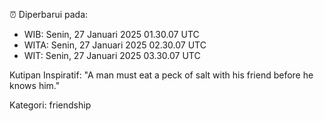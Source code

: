 ⏰ Diperbarui pada:
- WIB: Senin, 27 Januari 2025 01.30.07 UTC
- WITA: Senin, 27 Januari 2025 02.30.07 UTC
- WIT: Senin, 27 Januari 2025 03.30.07 UTC

Kutipan Inspiratif:
"A man must eat a peck of salt with his friend before he knows him."


Kategori: friendship


